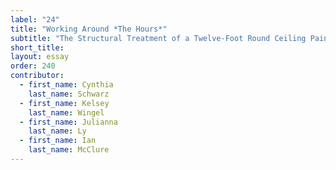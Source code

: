 ```yaml
---
label: "24"
title: "Working Around *The Hours*"
subtitle: "The Structural Treatment of a Twelve-Foot Round Ceiling Painting by Edwin Austin Abbey"
short_title:
layout: essay
order: 240
contributor:
  - first_name: Cynthia
    last_name: Schwarz
  - first_name: Kelsey
    last_name: Wingel
  - first_name: Julianna
    last_name: Ly
  - first_name: Ian
    last_name: McClure
---
```

